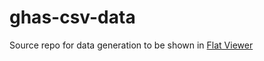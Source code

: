 # ghas-csv-data

Source repo for data generation to be shown in [Flat Viewer](https://flatgithub.com/ctcampbellcom/ghas-csv-data)
